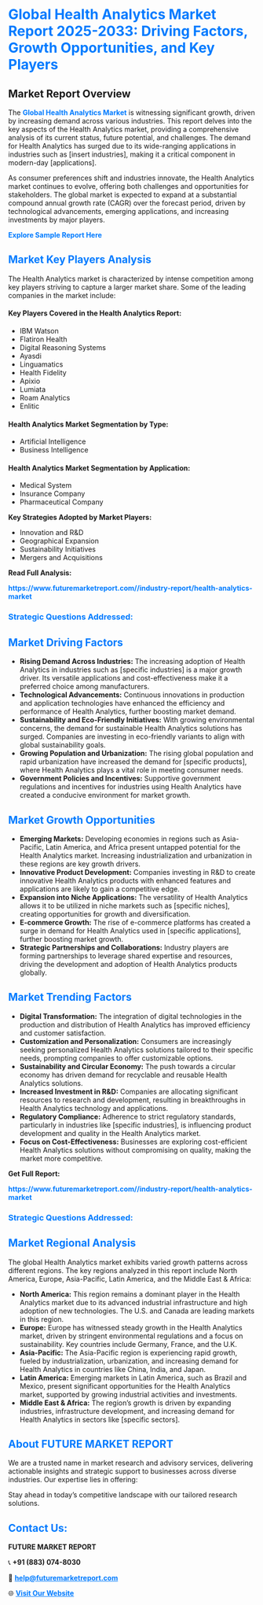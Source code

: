 <h1 style="color: #007BFF;">Global Health Analytics Market Report 2025-2033: Driving Factors, Growth Opportunities, and Key Players</h1>

<section id="overview">
<h2>Market Report Overview</h2>
<p>The <a href="https://www.futuremarketreport.com//industry-report/health-analytics-market" style="color: #007BFF; text-decoration: none;"><strong>Global Health Analytics Market</strong></a> is witnessing significant growth, driven by increasing demand across various industries. This report delves into the key aspects of the Health Analytics market, providing a comprehensive analysis of its current status, future potential, and challenges. The demand for Health Analytics has surged due to its wide-ranging applications in industries such as [insert industries], making it a critical component in modern-day [applications].</p>
<p>As consumer preferences shift and industries innovate, the Health Analytics market continues to evolve, offering both challenges and opportunities for stakeholders. The global market is expected to expand at a substantial compound annual growth rate (CAGR) over the forecast period, driven by technological advancements, emerging applications, and increasing investments by major players.</p>
</section>

<section id="overview">
<p><a href="https://www.futuremarketreport.com//request-sample/reportId=51992" style="color: #007BFF; text-decoration: none;"><strong>Explore Sample Report Here</strong></a></p>
</section>

<section id="key-players">
<h2 style="color: #007BFF;">Market Key Players Analysis</h2>
<p>The Health Analytics market is characterized by intense competition among key players striving to capture a larger market share. Some of the leading companies in the market include:</p>
<h4>Key Players Covered in the Health Analytics Report:</h4>
<ul><li>IBM Watson</li><li>Flatiron Health</li><li>Digital Reasoning Systems</li><li>Ayasdi</li><li>Linguamatics</li><li>Health Fidelity</li><li>Apixio</li><li>Lumiata</li><li>Roam Analytics</li><li>Enlitic</li></ul>
<h4>Health Analytics Market Segmentation by Type:</h4>
<ul><li>Artificial Intelligence</li><li>Business Intelligence</li></ul>

<h4>Health Analytics Market Segmentation by Application:</h4>
<ul><li>Medical System</li><li>Insurance Company</li><li>Pharmaceutical Company</li></ul>
<p><strong>Key Strategies Adopted by Market Players:</strong></p>
<ul>
<li>Innovation and R&D</li>
<li>Geographical Expansion</li>
<li>Sustainability Initiatives</li>
<li>Mergers and Acquisitions</li>
</ul>
</section>

<section>
<p><strong>Read Full Analysis: </strong></p><a href="https://www.futuremarketreport.com//industry-report/health-analytics-market" style="color: #007BFF; text-decoration: none;"><strong>https://www.futuremarketreport.com//industry-report/health-analytics-market</strong></a>
<h3 style="color: #007BFF;">Strategic Questions Addressed:</h3>
</section>

<section id="driving-factors">
<h2 style="color: #007BFF;">Market Driving Factors</h2>
<ul>
<li><strong>Rising Demand Across Industries:</strong> The increasing adoption of Health Analytics in industries such as [specific industries] is a major growth driver. Its versatile applications and cost-effectiveness make it a preferred choice among manufacturers.</li>
<li><strong>Technological Advancements:</strong> Continuous innovations in production and application technologies have enhanced the efficiency and performance of Health Analytics, further boosting market demand.</li>
<li><strong>Sustainability and Eco-Friendly Initiatives:</strong> With growing environmental concerns, the demand for sustainable Health Analytics solutions has surged. Companies are investing in eco-friendly variants to align with global sustainability goals.</li>
<li><strong>Growing Population and Urbanization:</strong> The rising global population and rapid urbanization have increased the demand for [specific products], where Health Analytics plays a vital role in meeting consumer needs.</li>
<li><strong>Government Policies and Incentives:</strong> Supportive government regulations and incentives for industries using Health Analytics have created a conducive environment for market growth.</li>
</ul>
</section>

<section id="growth-opportunities">
<h2 style="color: #007BFF;">Market Growth Opportunities</h2>
<ul>
<li><strong>Emerging Markets:</strong> Developing economies in regions such as Asia-Pacific, Latin America, and Africa present untapped potential for the Health Analytics market. Increasing industrialization and urbanization in these regions are key growth drivers.</li>
<li><strong>Innovative Product Development:</strong> Companies investing in R&D to create innovative Health Analytics products with enhanced features and applications are likely to gain a competitive edge.</li>
<li><strong>Expansion into Niche Applications:</strong> The versatility of Health Analytics allows it to be utilized in niche markets such as [specific niches], creating opportunities for growth and diversification.</li>
<li><strong>E-commerce Growth:</strong> The rise of e-commerce platforms has created a surge in demand for Health Analytics used in [specific applications], further boosting market growth.</li>
<li><strong>Strategic Partnerships and Collaborations:</strong> Industry players are forming partnerships to leverage shared expertise and resources, driving the development and adoption of Health Analytics products globally.</li>
</ul>
</section>

<section id="trending-factors">
<h2 style="color: #007BFF;">Market Trending Factors</h2>
<ul>
<li><strong>Digital Transformation:</strong> The integration of digital technologies in the production and distribution of Health Analytics has improved efficiency and customer satisfaction.</li>
<li><strong>Customization and Personalization:</strong> Consumers are increasingly seeking personalized Health Analytics solutions tailored to their specific needs, prompting companies to offer customizable options.</li>
<li><strong>Sustainability and Circular Economy:</strong> The push towards a circular economy has driven demand for recyclable and reusable Health Analytics solutions.</li>
<li><strong>Increased Investment in R&D:</strong> Companies are allocating significant resources to research and development, resulting in breakthroughs in Health Analytics technology and applications.</li>
<li><strong>Regulatory Compliance:</strong> Adherence to strict regulatory standards, particularly in industries like [specific industries], is influencing product development and quality in the Health Analytics market.</li>
<li><strong>Focus on Cost-Effectiveness:</strong> Businesses are exploring cost-efficient Health Analytics solutions without compromising on quality, making the market more competitive.</li>
</ul>
</section>

<section>
<p><strong>Get Full Report: </strong></p><a href="https://www.futuremarketreport.com//industry-report/health-analytics-market" style="color: #007BFF; text-decoration: none;"><strong>https://www.futuremarketreport.com//industry-report/health-analytics-market</strong></a>
<h3 style="color: #007BFF;">Strategic Questions Addressed:</h3>
</section>


<section id="regional-analysis">
<h2 style="color: #007BFF;">Market Regional Analysis</h2>
<p>The global Health Analytics market exhibits varied growth patterns across different regions. The key regions analyzed in this report include North America, Europe, Asia-Pacific, Latin America, and the Middle East & Africa:</p>
<ul>
<li><strong>North America:</strong> This region remains a dominant player in the Health Analytics market due to its advanced industrial infrastructure and high adoption of new technologies. The U.S. and Canada are leading markets in this region.</li>
<li><strong>Europe:</strong> Europe has witnessed steady growth in the Health Analytics market, driven by stringent environmental regulations and a focus on sustainability. Key countries include Germany, France, and the U.K.</li>
<li><strong>Asia-Pacific:</strong> The Asia-Pacific region is experiencing rapid growth, fueled by industrialization, urbanization, and increasing demand for Health Analytics in countries like China, India, and Japan.</li>
<li><strong>Latin America:</strong> Emerging markets in Latin America, such as Brazil and Mexico, present significant opportunities for the Health Analytics market, supported by growing industrial activities and investments.</li>
<li><strong>Middle East & Africa:</strong> The region’s growth is driven by expanding industries, infrastructure development, and increasing demand for Health Analytics in sectors like [specific sectors].</li>
</ul>
</section>

<footer>
<h2 style="color: #007BFF;">About FUTURE MARKET REPORT</h2>
<p>We are a trusted name in market research and advisory services, delivering actionable insights and strategic support to businesses across diverse industries. Our expertise lies in offering:</p>

<p>Stay ahead in today’s competitive landscape with our tailored research solutions.</p>

<h2 style="color: #007BFF;">Contact Us:</h2>
<p><strong>FUTURE MARKET REPORT</strong></p>
<p>📞 <strong>+91 (883) 074-8030</strong></p>
<p>📧 <strong><a href="mailto:help@futuremarketreport.com" style="color: #007BFF;">help@futuremarketreport.com</a></strong></p>
<p>🌐 <strong><a href="https://www.futuremarketreport.com/" style="color: #007BFF;">Visit Our Website</a></strong></p>
</footer>